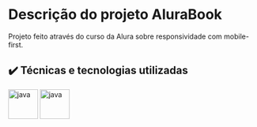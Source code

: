 <h1>Descrição do projeto AluraBook</h1>
Projeto feito através do curso da Alura sobre responsividade com mobile-first. 

## ✔️ Técnicas e tecnologias utilizadas

<a href="https://developer.mozilla.org/pt-BR/docs/Web/HTML" target="_blank"><img src="https://devicon-website.vercel.app/api/html5/original.svg" alt="java" width="60" height="60"/></img></a>
<a href="https://developer.mozilla.org/pt-BR/docs/Web/CSS" target="_blank"><img src="https://devicon-website.vercel.app/api/css3/original.svg" alt="java" width="60" height="60"/></img></a> 

